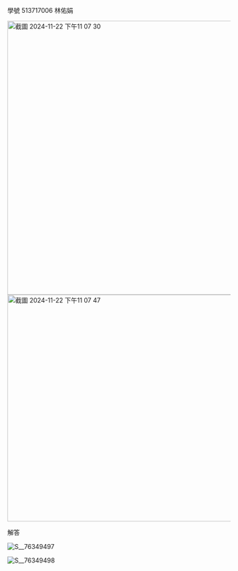學號 513717006  林佑娟

<img width="617" alt="截圖 2024-11-22 下午11 07 30" src="https://github.com/user-attachments/assets/beed829d-a825-404e-8109-7b7ada65dd75">

<img width="511" alt="截圖 2024-11-22 下午11 07 47" src="https://github.com/user-attachments/assets/a7387399-7750-4357-8f59-d010270be8f5">

解答

![S__76349497](https://github.com/user-attachments/assets/cb4aba3d-9048-4eef-8d77-e1d582d86936)

![S__76349498](https://github.com/user-attachments/assets/c7584dc2-3c97-4653-9d98-b24ee4ea4a60)


